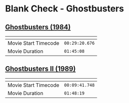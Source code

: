 Blank Check - Ghostbusters
===============
[Ghostbusters (1984)](https://www.patreon.com/posts/ghostbusters-60572646)
---------------
| <!-- -->             | <!-- -->       |
|----------------------|----------------|
| Movie Start Timecode | `00:29:20.676` |
| Movie Duration       | `01:45:08`     |

[Ghostbusters II (1989)](https://www.patreon.com/posts/ghostbusters-ii-61441974)
---------------
| <!-- -->             | <!-- -->       |
|----------------------|----------------|
| Movie Start Timecode | `00:09:41.748` |
| Movie Duration       | `01:48:19`     |
